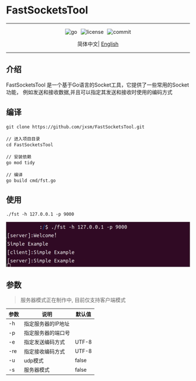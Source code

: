 # FastSocketsTool

---
<div class="revealIcon">
    <img src="https://img.shields.io/github/go-mod/go-version/jxsm/FastSocketsTool" alt="go" />
    <img src="https://img.shields.io/github/license/jxsm/FastSocketsTool" alt="license">
    <img src="https://img.shields.io/github/last-commit/jxsm/FastSocketsTool" alt="commit">

<style>
    .revealIcon{
        display: flex;
        justify-content: center;
        margin-bottom: 10px;
    }
    .revealIcon img:not(:first-child) {
        margin-left: 10px;
    }

</style>
</div>

<p style="text-align: center">
  简体中文|
<a href="../../README.md">English</a>
</p>

---
## 介绍

FastSocketsTool 是一个基于Go语言的Socket工具，它提供了一些常用的Socket功能，
例如发送和接收数据,并且可以指定其发送和接收时使用的编码方式

## 编译

```shell
git clone https://github.com/jxsm/FastSocketsTool.git

// 进入项目目录
cd FastSocketsTool

// 安装依赖
go mod tidy

// 编译
go build cmd/fst.go
```

## 使用
```shell
./fst -h 127.0.0.1 -p 9000
```
<img src="../img/SimpleExample.png" alt="SimpleExample">

## 参数
> 服务器模式正在制作中, 目前仅支持客户端模式

| 参数  | 说明         | 默认值   |
|-----|------------|-------|
| -h  | 指定服务器的IP地址 |       |
| -p  | 指定服务器的端口号  |       |
| -e  | 指定发送编码方式   | UTF-8 |
| -re | 指定接收编码方式   | UTF-8 |
| -u  | udp模式      | false |
| -s  | 服务器模式      | false |
